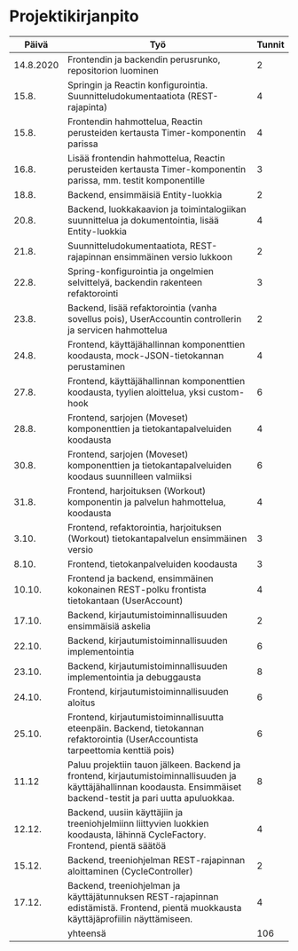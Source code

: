 # Projektikirjanpito

|Päivä|Työ|Tunnit|
---|---|---|
14.8.2020|Frontendin ja backendin perusrunko, repositorion luominen|2|
15.8.|Springin ja Reactin konfigurointia. Suunnitteludokumentaatiota (REST-rajapinta)|4|
15.8.|Frontendin hahmottelua, Reactin perusteiden kertausta Timer-komponentin parissa|4|
16.8.|Lisää frontendin hahmottelua, Reactin perusteiden kertausta Timer-komponentin parissa, mm. testit komponentille |3|
18.8.|Backend, ensimmäisiä Entity-luokkia|2|
20.8.|Backend, luokkakaavion ja toimintalogiikan suunnittelua ja dokumentointia, lisää Entity-luokkia|4|
21.8.|Suunnitteludokumentaatiota, REST-rajapinnan ensimmäinen versio lukkoon|2|
22.8.|Spring-konfigurointia ja ongelmien selvittelyä, backendin rakenteen refaktorointi|3|
23.8.|Backend, lisää refaktorointia (vanha sovellus pois), UserAccountin controllerin ja servicen hahmottelua|2|
24.8.|Frontend, käyttäjähallinnan komponenttien koodausta, mock-JSON-tietokannan perustaminen|4|
27.8.|Frontend, käyttäjähallinnan komponenttien koodausta, tyylien aloittelua, yksi custom-hook|6|
28.8.|Frontend, sarjojen (Moveset) komponenttien ja tietokantapalveluiden koodausta|4|
30.8.|Frontend, sarjojen (Moveset) komponenttien ja tietokantapalveluiden koodaus suunnilleen valmiiksi|6|
31.8.|Frontend, harjoituksen (Workout) komponentin ja palvelun hahmottelua, koodausta|4|
3.10.|Frontend, refaktorointia, harjoituksen (Workout) tietokantapalvelun ensimmäinen versio|3|
8.10.|Frontend, tietokanpalveluiden koodausta|3
10.10.|Frontend ja backend, ensimmäinen kokonainen REST-polku frontista tietokantaan (UserAccount)|4
17.10.|Backend, kirjautumistoiminnallisuuden ensimmäisiä askelia|2
22.10.|Backend, kirjautumistoiminnallisuuden implementointia|6
23.10.|Backend, kirjautumistoiminnallisuuden implementointia ja debuggausta|8
24.10.|Frontend, kirjautumistoiminnallisuuden aloitus|6
25.10.|Frontend, kirjautumistoiminnallisuutta eteenpäin. Backend, tietokannan refaktorointia (UserAccountista tarpeettomia kenttiä pois)|6
11.12|Paluu projektiin tauon jälkeen. Backend ja frontend, kirjautumistoiminnallisuuden ja käyttäjähallinnan koodausta. Ensimmäiset backend-testit ja pari uutta apuluokkaa.|8
12.12.|Backend, uusiin käyttäjiin ja treeniohjelmiinn liittyvien luokkien koodausta, lähinnä CycleFactory. Frontend, pientä säätöä|4
15.12.|Backend, treeniohjelman REST-rajapinnan aloittaminen (CycleController)|2
17.12.|Backend, treeniohjelman ja käyttäjätunnuksen REST-rajapinnan edistämistä. Frontend, pientä muokkausta käyttäjäprofiilin näyttämiseen.|4
||yhteensä|106